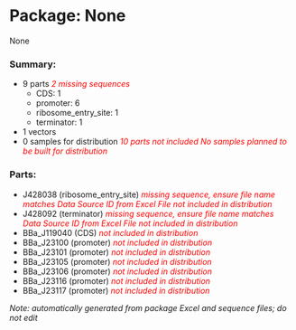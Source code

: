 # Package: None

None

### Summary:

- 9 parts _<span style="color:red">2 missing sequences</span>_
    - CDS: 1
    - promoter: 6
    - ribosome_entry_site: 1
    - terminator: 1
- 1 vectors
- 0 samples for distribution _<span style="color:red">10 parts not included</span>_ _<span style="color:red">No samples planned to be built for distribution</span>_

### Parts:

- J428038 (ribosome_entry_site) _<span style="color:red">missing sequence, ensure file name matches Data Source ID from Excel File</span>_ _<span style="color:red">not included in distribution</span>_
- J428092 (terminator) _<span style="color:red">missing sequence, ensure file name matches Data Source ID from Excel File</span>_ _<span style="color:red">not included in distribution</span>_
- BBa_J119040 (CDS) _<span style="color:red">not included in distribution</span>_
- BBa_J23100 (promoter) _<span style="color:red">not included in distribution</span>_
- BBa_J23101 (promoter) _<span style="color:red">not included in distribution</span>_
- BBa_J23105 (promoter) _<span style="color:red">not included in distribution</span>_
- BBa_J23106 (promoter) _<span style="color:red">not included in distribution</span>_
- BBa_J23116 (promoter) _<span style="color:red">not included in distribution</span>_
- BBa_J23117 (promoter) _<span style="color:red">not included in distribution</span>_

_Note: automatically generated from package Excel and sequence files; do not edit_
